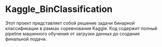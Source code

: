 # Kaggle_BinClassification
Этот проект представляет собой решение задачи бинарной классификации в рамках соревнования Kaggle. Код содержит полный pipeline машинного обучения от загрузки данных до создания финальной подачи.
